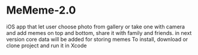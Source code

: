# MeMeme-2.0
iOS app that let user choose photo from gallery or take one with camera and add memes on top and bottom, 
share it with family and friends.
in next version core data will be added for storing memes
To install, download or clone project and run it in Xcode
